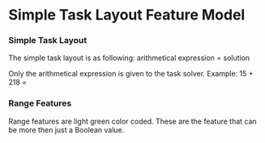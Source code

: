 # Simple Task Layout Feature Model

### Simple Task Layout
The simple task layout is as following:
arithmetical expression = solution

Only the arithmetical expression is given to the task solver. 
Example: 15 + 218 =

### Range Features
Range features are light green color coded. These are the feature that can be more then just a Boolean value. 